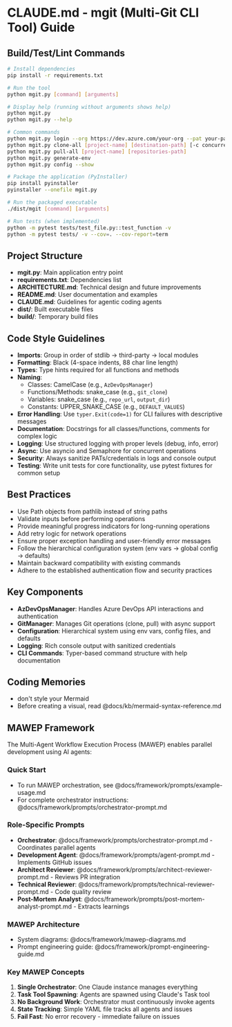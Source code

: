 # CLAUDE.md - mgit (Multi-Git CLI Tool) Guide

## Build/Test/Lint Commands
```bash
# Install dependencies
pip install -r requirements.txt

# Run the tool
python mgit.py [command] [arguments]

# Display help (running without arguments shows help)
python mgit.py
python mgit.py --help

# Common commands
python mgit.py login --org https://dev.azure.com/your-org --pat your-pat
python mgit.py clone-all [project-name] [destination-path] [-c concurrency] [-u update-mode]
python mgit.py pull-all [project-name] [repositories-path]
python mgit.py generate-env
python mgit.py config --show

# Package the application (PyInstaller)
pip install pyinstaller
pyinstaller --onefile mgit.py

# Run the packaged executable
./dist/mgit [command] [arguments]

# Run tests (when implemented)
python -m pytest tests/test_file.py::test_function -v
python -m pytest tests/ -v --cov=. --cov-report=term
```

## Project Structure
- **mgit.py**: Main application entry point
- **requirements.txt**: Dependencies list
- **ARCHITECTURE.md**: Technical design and future improvements
- **README.md**: User documentation and examples
- **CLAUDE.md**: Guidelines for agentic coding agents
- **dist/**: Built executable files
- **build/**: Temporary build files

## Code Style Guidelines
- **Imports**: Group in order of stdlib → third-party → local modules
- **Formatting**: Black (4-space indents, 88 char line length)
- **Types**: Type hints required for all functions and methods
- **Naming**:
  - Classes: CamelCase (e.g., `AzDevOpsManager`)
  - Functions/Methods: snake_case (e.g., `git_clone`)
  - Variables: snake_case (e.g., `repo_url`, `output_dir`)
  - Constants: UPPER_SNAKE_CASE (e.g., `DEFAULT_VALUES`)
- **Error Handling**: Use `typer.Exit(code=1)` for CLI failures with descriptive messages
- **Documentation**: Docstrings for all classes/functions, comments for complex logic
- **Logging**: Use structured logging with proper levels (debug, info, error)
- **Async**: Use asyncio and Semaphore for concurrent operations
- **Security**: Always sanitize PATs/credentials in logs and console output
- **Testing**: Write unit tests for core functionality, use pytest fixtures for common setup

## Best Practices
- Use Path objects from pathlib instead of string paths
- Validate inputs before performing operations
- Provide meaningful progress indicators for long-running operations
- Add retry logic for network operations
- Ensure proper exception handling and user-friendly error messages
- Follow the hierarchical configuration system (env vars → global config → defaults)
- Maintain backward compatibility with existing commands
- Adhere to the established authentication flow and security practices

## Key Components
- **AzDevOpsManager**: Handles Azure DevOps API interactions and authentication
- **GitManager**: Manages Git operations (clone, pull) with async support
- **Configuration**: Hierarchical system using env vars, config files, and defaults
- **Logging**: Rich console output with sanitized credentials
- **CLI Commands**: Typer-based command structure with help documentation

## Coding Memories
- don't style your Mermaid
- Before creating a visual, read @docs/kb/mermaid-syntax-reference.md

## MAWEP Framework

The Multi-Agent Workflow Execution Process (MAWEP) enables parallel development using AI agents:

### Quick Start
- To run MAWEP orchestration, see @docs/framework/prompts/example-usage.md
- For complete orchestrator instructions: @docs/framework/prompts/orchestrator-prompt.md

### Role-Specific Prompts
- **Orchestrator**: @docs/framework/prompts/orchestrator-prompt.md - Coordinates parallel agents
- **Development Agent**: @docs/framework/prompts/agent-prompt.md - Implements GitHub issues
- **Architect Reviewer**: @docs/framework/prompts/architect-reviewer-prompt.md - Reviews PR integration
- **Technical Reviewer**: @docs/framework/prompts/technical-reviewer-prompt.md - Code quality review
- **Post-Mortem Analyst**: @docs/framework/prompts/post-mortem-analyst-prompt.md - Extracts learnings

### MAWEP Architecture
- System diagrams: @docs/framework/mawep-diagrams.md
- Prompt engineering guide: @docs/framework/prompt-engineering-guide.md

### Key MAWEP Concepts
1. **Single Orchestrator**: One Claude instance manages everything
2. **Task Tool Spawning**: Agents are spawned using Claude's Task tool
3. **No Background Work**: Orchestrator must continuously invoke agents
4. **State Tracking**: Simple YAML file tracks all agents and issues
5. **Fail Fast**: No error recovery - immediate failure on issues